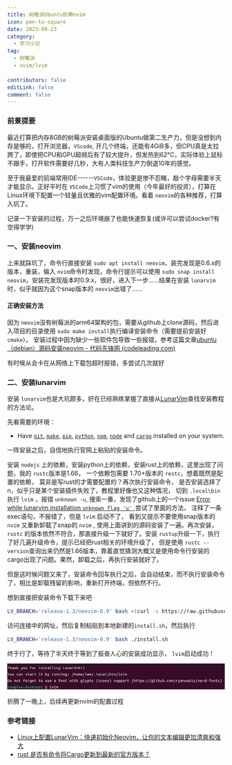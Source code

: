 ```yaml
---
title: 树莓派Ubuntu折腾nvim
icon: pen-to-square
date: 2023-09-23
category:
  - 学习小记
tag:
  - 树莓派
  - nvim/lvim

contributors: false
editLink: false
comment: false
---
```

### 前景提要

最近打算把内存8GB的树莓派安装桌面版的Ubuntu做第二生产力，但是没想到内存是够的，打开浏览器，`VScode`,  开几个终端，还能有4GiB多，但CPU真是太拉跨了，即使把CPU和GPU超频后有了较大提升，但发热到62°C，实际体验上鼠标不跟手，打开软件需要好几秒，大有人类科技生产力倒退10年的感觉。

至于我最爱的前端常用IDE------`VSCode`，体验更是惨不忍睹，敲个字母需要半天才能显示。正好平时在 `VSCode`上习惯了vim的使用（今年最好的投资），打算在Linux环境下配置一个轻量且优雅的vim配置环境。看着 `neovim`的各种推荐，打算入坑了。

记录一下安装的过程，万一之后环境崩了也能快速恢复(或许可以尝试docker?有空得学学)

### 一、安装neovim

上来就踩坑了，命令行直接安装 `sudo apt install neovim`，装完发现是0.6.x的版本，重装，输入 `nvim`命令时发现，命令行提示可以使用 `sudo snap install neovim`，安装完发现版本时0.9.x，很好，进入下一步......结果在安装 `lunarvim`时，似乎就因为这个snap版本的 `neovim`出错了......

#### 正确安装方法

因为 `neovim`没有树莓派的arm64架构的包，需要从github上clone源码，然后进入项目的目录使用 `sudo make install`执行编译安装命令（需要提前安装好 `cmake`）。
安装过程中因为缺少一些软件包导致一些报错，参考这篇文章[ubuntu（debian）源码安装neovim - 代码先锋网 (codeleading.com)](https://www.codeleading.com/article/35441029841/)

有时候从会卡在从网络上下载包超时报错，多尝试几次就好

### 二、安装lunarvim

安装 `lunarvim`也是大坑颇多，好在已经熟练掌握了直接从[LunarVim](https://www.lunarvim.org/)查找安装教程的方法论。

先看需要的环境：

- Have [`git`](https://cli.github.com/), [`make`](https://www.gnu.org/software/make/), [`pip`](https://pypi.org/project/pip/), [`python`](https://www.python.org/), [`npm`](https://npmjs.com/), [`node`](https://nodejs.org/) and [`cargo`](https://www.rust-lang.org/tools/install) installed on your system.

一阵安装之后，自信地执行官网上粘贴的安装命令。

安装 `nodejs` 上的依赖，安装python上的依赖，安装rust上的依赖，这里出现了问题，我的 `rustc`版本是1.66， 一个依赖包需要 1.70+版本的 `restc`，想着既然是配置的依赖， 莫非是写rust的才需要配置的？再次执行安装命令， 是否安装选择了n，似乎只是某个安装插件失败了，教程里好像也又这种情况， 切到 `.local\bin`执行 `lvim` ，报错 `unknown -u`, 搜索一番，发现了github上的一个issue [Error while lunarvim installation `unknown flag 'u'` ](https://github.com/LunarVim/LunarVim/issues/3612),尝试了里面的方法， 注释了一条exec语句，不报错了，但是 `lvim` 启动不了， 看到又提示不要使用snap版本的 `nvim` 又重新卸载了snap的 `nvim` , 使用上面讲到的源码安装了一遍。再次安装，`rustc` 的版本依然不符合，那直接升级一下就好了。安装 `rustup`升级一下，执行了好几遍升级命令，提示已经把rust相关的环境升级了， 但是使用 `rustc --version`查询出来仍然是1.66版本，靠着直觉猜测大概又是使用命令行安装的cargo出现了问题。果然，卸载之后，再执行安装就好了。

但是这时候问题又来了，安装命令回车执行之后，会自动结束，而不执行安装命令了，相比是卸载残留的影响，重新打开终端，但依然不行。

想到直接把安装命令下载下来吧

```bash
LV_BRANCH='release-1.3/neovim-0.9' bash <(curl -s https://raw.githubusercontent.com/LunarVim/LunarVim/release-1.3/neovim-0.9/utils/installer/install.sh)
```

访问连接中的网址，然后复制粘贴到本地新建的`install.sh`，然后执行

```bash
LV_BRANCH='release-1.3/neovim-0.9' bash ./install.sh
```

终于行了，等待了半天终于等到了振奋人心的安装成功显示， `lvim`启动成功！

![image-20230923222729941](images/screenshoot_lvim_install.png)

折腾了一晚上，后续再更新nvim的配置过程

### 参考链接

* [Linux上配置LunarVim：快速初始化Neovim，让你的文本编辑更加清爽和强大](https://cloud.tencent.com/developer/article/2215919)
* [rust 是否有命令将Cargo更新到最新的官方版本？](https://www.saoniuhuo.com/question/detail-2515840.html)
